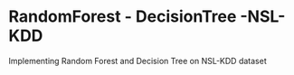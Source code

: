 # RandomForest - DecisionTree -NSL-KDD
Implementing Random Forest and Decision Tree on NSL-KDD dataset
